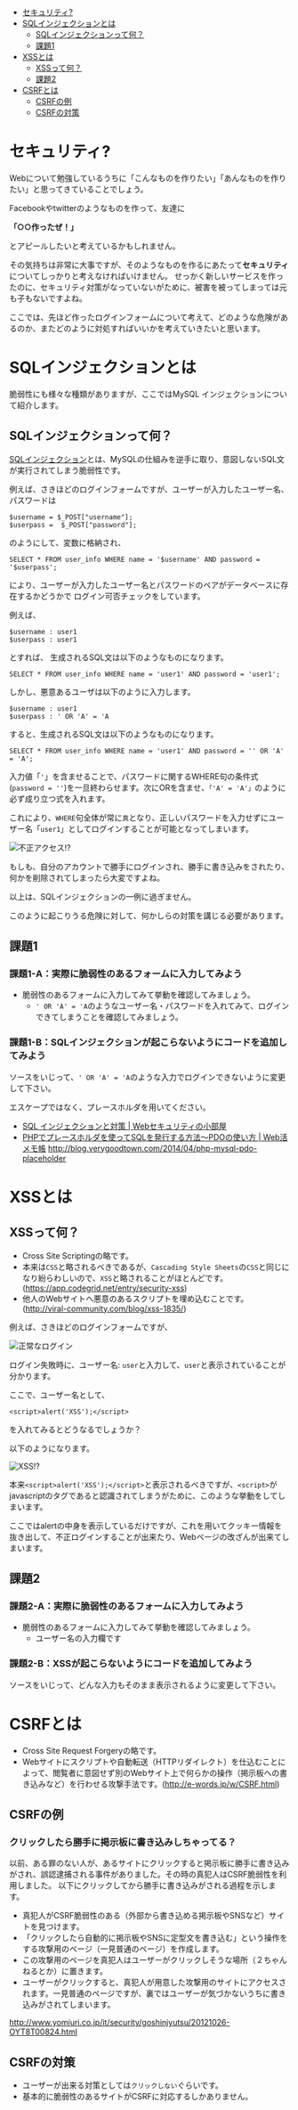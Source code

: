 <!-- START doctoc generated TOC please keep comment here to allow auto update -->
<!-- DON'T EDIT THIS SECTION, INSTEAD RE-RUN doctoc TO UPDATE -->


- [セキュリティ?](#%E3%82%BB%E3%82%AD%E3%83%A5%E3%83%AA%E3%83%86%E3%82%A3)
- [SQLインジェクションとは](#sql%E3%82%A4%E3%83%B3%E3%82%B8%E3%82%A7%E3%82%AF%E3%82%B7%E3%83%A7%E3%83%B3%E3%81%A8%E3%81%AF)
  - [SQLインジェクションって何？](#sql%E3%82%A4%E3%83%B3%E3%82%B8%E3%82%A7%E3%82%AF%E3%82%B7%E3%83%A7%E3%83%B3%E3%81%A3%E3%81%A6%E4%BD%95%EF%BC%9F)
  - [課題1](#%E8%AA%B2%E9%A1%8C1)
- [XSSとは](#xss%E3%81%A8%E3%81%AF)
  - [XSSって何？](#xss%E3%81%A3%E3%81%A6%E4%BD%95%EF%BC%9F)
  - [課題2](#%E8%AA%B2%E9%A1%8C2)
- [CSRFとは](#csrf%E3%81%A8%E3%81%AF)
  - [CSRFの例](#csrf%E3%81%AE%E4%BE%8B)
  - [CSRFの対策](#csrf%E3%81%AE%E5%AF%BE%E7%AD%96)

<!-- END doctoc generated TOC please keep comment here to allow auto update -->

# セキュリティ?

Webについて勉強しているうちに「こんなものを作りたい」「あんなものを作りたい」と思ってきていることでしょう。

Facebookやtwitterのようなものを作って、友達に

**「○○作ったぜ！」**

とアピールしたいと考えているかもしれません。

その気持ちは非常に大事ですが、そのようなものを作るにあたって**セキュリティ**についてしっかりと考えなければいけません。
せっかく新しいサービスを作ったのに、セキュリティ対策がなっていないがために、被害を被ってしまっては元も子もないですよね。

ここでは、先ほど作ったログインフォームについて考えて、どのような危険があるのか、またどのように対処すればいいかを考えていきたいと思います。

# SQLインジェクションとは

脆弱性にも様々な種類がありますが、ここではMySQL インジェクションについて紹介します。

## SQLインジェクションって何？

[SQLインジェクション](https://ja.wikipedia.org/wiki/SQL%E3%82%A4%E3%83%B3%E3%82%B8%E3%82%A7%E3%82%AF%E3%82%B7%E3%83%A7%E3%83%B3)とは、MySQLの仕組みを逆手に取り、意図しないSQL文が実行されてしまう脆弱性です。

例えば、さきほどのログインフォームですが、ユーザーが入力したユーザー名、パスワードは
```
$username = $_POST["username"];
$userpass =  $_POST["password"];
```
のようにして、変数に格納され、
```
SELECT * FROM user_info WHERE name = '$username' AND password = '$userpass';
```
により、ユーザーが入力したユーザー名とパスワードのペアがデータベースに存在するかどうかで
ログイン可否チェックをしています。

例えば、
```
$username : user1
$userpass : user1
```
とすれば、
生成されるSQL文は以下のようなものになります。
```
SELECT * FROM user_info WHERE name = 'user1' AND password = 'user1';
```
しかし、悪意あるユーザは以下のように入力します。
```
$username : user1
$userpass : ' OR 'A' = 'A
```
すると、生成されるSQL文は以下のようなものになります。
```
SELECT * FROM user_info WHERE name = 'user1' AND password = '' OR 'A' = 'A';
```

入力値「`'`」を含ませることで、パスワードに関するWHERE句の条件式(`password = ''`)を一旦終わらせます。次にORを含ませ、`「'A' = 'A'」`のように必ず成り立つ式を入れます。

これにより、`WHERE`句全体が常に`真`となり、正しいパスワードを入力せずにユーザー名「`user1`」としてログインすることが可能となってしまいます。

![不正アクセス!?](https://raw.githubusercontent.com/towninc/server-walkthrough/master/images/invalid_login_success.png)

もしも、自分のアカウントで勝手にログインされ、勝手に書き込みをされたり、何かを削除されてしまったら大変ですよね。

以上は、SQLインジェクションの一例に過ぎません。

このように起こりうる危険に対して、何かしらの対策を講じる必要があります。

## 課題1

### 課題1-A：実際に脆弱性のあるフォームに入力してみよう

- 脆弱性のあるフォームに入力してみて挙動を確認してみましょう。
    - `' OR 'A' = 'A`のようなユーザー名・パスワードを入れてみて、ログインできてしまうことを確認してみましょう。


### 課題1-B：SQLインジェクションが起こらないようにコードを追加してみよう

ソースをいじって、`' OR 'A' = 'A`のような入力でログインできないように変更して下さい。

エスケープではなく、プレースホルダを用いてください。

* [SQL インジェクションと対策 | Webセキュリティの小部屋](https://www.websec-room.com/2013/03/03/365)
* [PHPでプレースホルダを使ってSQLを発行する方法〜PDOの使い方 | Web活メモ帳](http://blog.verygoodtown.com/2014/04/php-mysql-pdo-placeholder/)
http://blog.verygoodtown.com/2014/04/php-mysql-pdo-placeholder


# XSSとは

## XSSって何？

* Cross Site Scriptingの略です。
* 本来は`CSS`と略されるべきであるが、`Cascading Style Sheets`の`CSS`と同じになり紛らわしいので、`XSS`と略されることがほとんどです。(https://app.codegrid.net/entry/security-xss)
* 他人のWebサイトへ悪意のあるスクリプトを埋め込むことです。(http://viral-community.com/blog/xss-1835/)

例えば、さきほどのログインフォームですが、

![正常なログイン](https://raw.githubusercontent.com/towninc/server-walkthrough/master/images/login_fail.png)

ログイン失敗時に、ユーザー名: `user`と入力して、`user`と表示されていることが分かります。

ここで、ユーザー名として、
```
<script>alert('XSS');</script>
```
を入れてみるとどうなるでしょうか？

以下のようになります。

![XSS!?](https://raw.githubusercontent.com/towninc/server-walkthrough/master/images/xss.png)

本来`<script>alert('XSS');</script>`と表示されるべきですが、`<script>`がjavascriptのタグであると認識されてしまうがために、このような挙動をしてしまいます。

ここではalertの中身を表示しているだけですが、これを用いてクッキー情報を抜き出して、不正ログインすることが出来たり、Webページの改ざんが出来てしまいます。


## 課題2

### 課題2-A：実際に脆弱性のあるフォームに入力してみよう

- 脆弱性のあるフォームに入力してみて挙動を確認してみましょう。
    - ユーザー名の入力欄です


### 課題2-B：XSSが起こらないようにコードを追加してみよう

ソースをいじって、どんな入力もそのまま表示されるように変更して下さい。


# CSRFとは

- Cross Site Request Forgeryの略です。
- Webサイトにスクリプトや自動転送（HTTPリダイレクト）を仕込むことによって、閲覧者に意図せず別のWebサイト上で何らかの操作（掲示板への書き込みなど）を行わせる攻撃手法です。(http://e-words.jp/w/CSRF.html)

## CSRFの例

### クリックしたら勝手に掲示板に書き込みしちゃってる？
以前、ある罪のない人が、あるサイトにクリックすると掲示板に勝手に書き込みがされ、誤認逮捕される事件がありました。その時の真犯人はCSRF脆弱性を利用しました。
以下にクリックしてから勝手に書き込みがされる過程を示します。

- 真犯人がCSRF脆弱性のある（外部から書き込める掲示板やSNSなど）サイトを見つけます。
- 「クリックしたら自動的に掲示板やSNSに定型文を書き込む」という操作をする攻撃用のページ（一見普通のページ）を作成します。
- この攻撃用のページを真犯人はユーザーがクリックしそうな場所（２ちゃんねるとか）に置きます。
- ユーザーがクリックすると、真犯人が用意した攻撃用のサイトにアクセスされます。一見普通のページですが、裏ではユーザーが気づかないうちに書き込みがされてしまいます。

http://www.yomiuri.co.jp/it/security/goshinjyutsu/20121026-OYT8T00824.html

## CSRFの対策

- ユーザーが出来る対策としては`クリックしない`ぐらいです。
- 基本的に脆弱性のあるサイトがCSRFに対応するしかありません。
